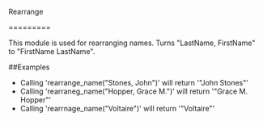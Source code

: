 Rearrange
 
=========

This module is used for rearranging names.
Turns "LastName, FirstName" to "FirstName LastName".

##Examples

 * Calling 'rearrange_name("Stones, John")' will return '"John Stones"'
 * Calling 'rearraneg_name("Hopper, Grace M.")' will return '"Grace M. Hopper"'
 * Calling 'rearrnage_name("Voltaire")' will return '"Voltaire"'

 
